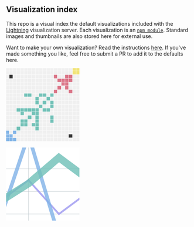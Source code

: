 Visualization index
-------------------
This repo is a visual index the default visualizations included with the [Lightning](http://github.com/lightning-viz/lightning) visualization server. Each visualization is an [`npm module`](https://www.npmjs.com/search?q=lightning-visualization). Standard images and thumbnails are also stored here for external use.

Want to make your own visualization? Read the instructions [here](). If you've made something you like, feel free to submit a PR to add it to the defaults here.

[![adjacency](https://raw.githubusercontent.com/lightning-viz/lightning-default-index/master/thumbnails/adjacency.png)](https://github.com/lightning-viz/lightning-adjacency)

[![line](https://raw.githubusercontent.com/lightning-viz/lightning-default-index/master/thumbnails/line.png)](https://github.com/lightning-viz/lightning-line)
